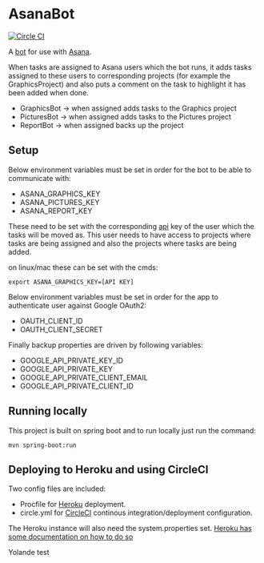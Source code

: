 # AsanaBot 
[![Circle CI](https://circleci.com/gh/Financial-Times/asana-bot.svg?style=svg&circle-token=de0b7c29ace590cf37f1e1bf0600dff2fa9c6035)](https://circleci.com/gh/Financial-Times/asana-bot)

A [bot](http://en.wikipedia.org/wiki/Internet_bot) for use with [Asana](http://asana.com).
 
When tasks are assigned to Asana users which the bot runs, it adds tasks assigned to these users to 
corresponding projects (for example the GraphicsProject) and also puts a comment on the task to highlight 
it has been added when done.

* GraphicsBot -> when assigned adds tasks to the Graphics project
* PicturesBot -> when assigned adds tasks to the Pictures project
* ReportBot -> when assigned backs up the project

## Setup

Below environment variables must be set in order for the bot to be able to communicate with:

* ASANA_GRAPHICS_KEY
* ASANA_PICTURES_KEY
* ASANA_REPORT_KEY

These need to be set with the corresponding [api](https://asana.com/guide/help/api/api) key of the user which the tasks will be moved as. 
This user needs to have access to projects where tasks are being assigned and also the projects where tasks are being added. 

on linux/mac these can be set with the cmds:

`export ASANA_GRAPHICS_KEY=[API KEY]`

Below environment variables must be set in order for the app to authenticate user against Google OAuth2:
* OAUTH_CLIENT_ID
* OAUTH_CLIENT_SECRET

Finally backup properties are driven by following variables:
* GOOGLE_API_PRIVATE_KEY_ID
* GOOGLE_API_PRIVATE_KEY
* GOOGLE_API_PRIVATE_CLIENT_EMAIL
* GOOGLE_API_PRIVATE_CLIENT_ID

## Running locally

This project is built on spring boot and to run locally just run the command:

`mvn spring-boot:run`

## Deploying to Heroku and using CircleCI

Two config files are included:

* Procfile for [Heroku](http://docs.spring.io/spring-boot/docs/current/reference/html/cloud-deployment-heroku.html) deployment.
* circle.yml for [CircleCI](http://circleci.com) continous integration/deployment configuration. 

The Heroku instance will also need the system.properties set. [Heroku has some documentation on how to do so](https://devcenter.heroku.com/articles/config-vars)

Yolande test
